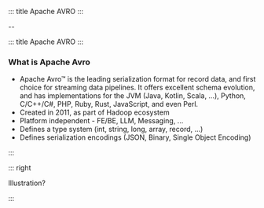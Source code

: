 <!-- slide template="[[tpl-intermediate]]" bg="[[]]"-->

::: title
Apache AVRO
:::

--

<!-- slide template="[[tpl-col-1-center]]" -->

::: title
Apache AVRO
:::

### What is Apache Avro

- Apache Avro™ is the leading serialization format for record data, and first choice for streaming data pipelines. 
It offers excellent schema evolution, and has implementations for the JVM (Java, Kotlin, Scala, …), Python, C/C++/C#, 
PHP, Ruby, Rust, JavaScript, and even Perl.
- Created in 2011, as part of Hadoop ecosystem
- Platform independent - FE/BE, LLM, Messaging, ...
- Defines a type system (int, string, long, array, record, ...)
- Defines serialization encodings (JSON, Binary, Single Object Encoding)

:::

::: right

Illustration?

:::


